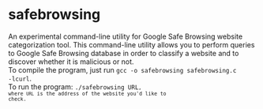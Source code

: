 # safebrowsing
An experimental command-line utility for Google Safe Browsing website categorization tool.
This command-line utility allows you to perform queries to Google Safe Browsing database in order to classify a website and to discover whether it is malicious or not.<br>
To compile the program, just run <code>gcc -o safebrowsing safebrowsing.c -lcurl</code>.<br>
To run the program: <code>./safebrowsing URL<code>, where <code>URL</code> is the address of the website you'd like to check.
